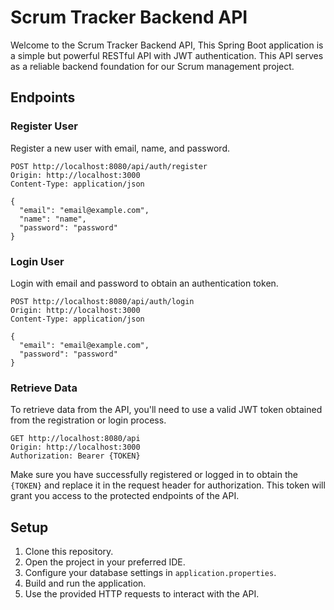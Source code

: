 # Scrum Tracker Backend API

Welcome to the Scrum Tracker Backend API, This Spring Boot application is a simple but powerful RESTful API with JWT authentication.
This API serves as a reliable backend foundation for our Scrum management project.

## Endpoints

### Register User

Register a new user with email, name, and password.

```http
POST http://localhost:8080/api/auth/register
Origin: http://localhost:3000
Content-Type: application/json

{
  "email": "email@example.com",
  "name": "name",
  "password": "password"
}
```

### Login User

Login with email and password to obtain an authentication token.

```http
POST http://localhost:8080/api/auth/login
Origin: http://localhost:3000
Content-Type: application/json

{
  "email": "email@example.com",
  "password": "password"
}
```

### Retrieve Data

To retrieve data from the API, you'll need to use a valid JWT token obtained from the registration or login process.

```http
GET http://localhost:8080/api
Origin: http://localhost:3000
Authorization: Bearer {TOKEN}
```

Make sure you have successfully registered or logged in to obtain the `{TOKEN}` and replace it in the request header for authorization. This token will grant you access to the protected endpoints of the API.

## Setup

1. Clone this repository.
2. Open the project in your preferred IDE.
3. Configure your database settings in `application.properties`.
4. Build and run the application.
5. Use the provided HTTP requests to interact with the API.
